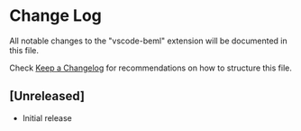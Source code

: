 # Change Log
All notable changes to the "vscode-beml" extension will be documented in this file.

Check [Keep a Changelog](http://keepachangelog.com/) for recommendations on how to structure this file.

## [Unreleased]
- Initial release